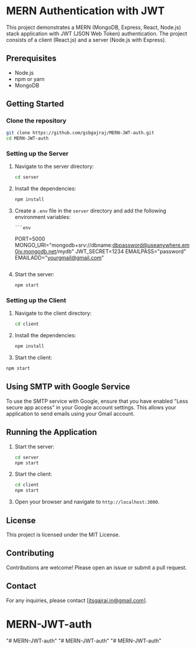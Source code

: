 # MERN Authentication with JWT

This project demonstrates a MERN (MongoDB, Express, React, Node.js) stack application with JWT (JSON Web Token) authentication. The project consists of a client (React.js) and a server (Node.js with Express).

## Prerequisites

- Node.js
- npm or yarn
- MongoDB

## Getting Started

### Clone the repository

```bash
git clone https://github.com/gsbgajraj/MERN-JWT-auth.git
cd MERN-JWT-auth
```

### Setting up the Server

1.  Navigate to the server directory:

    ```bash
    cd server
    ```

2.  Install the dependencies:

    ```bash
    npm install
    ```

3.  Create a `.env` file in the `server` directory and add the following environment variables:

        ```env

    PORT=5000
    MONGO_URI="mongodb+srv://dbname:dbpassword@useanywhere.em0jv.mongodb.net/mydb"
    JWT_SECRET=1234
    EMAILPASS="password"
    EMAILADD="yourgmail@gmail.com"
    ```

4.  Start the server:

    ```bash
    npm start
    ```

### Setting up the Client

1. Navigate to the client directory:

   ```bash
   cd client
   ```

2. Install the dependencies:

   ```bash
   npm install
   ```


3.  Start the client:

   ```bash
   npm start
   ```

## Using SMTP with Google Service

To use the SMTP service with Google, ensure that you have enabled "Less secure app access" in your Google account settings. This allows your application to send emails using your Gmail account.

## Running the Application

1. Start the server:

   ```bash
   cd server
   npm start
   ```

2. Start the client:

   ```bash
   cd client
   npm start
   ```

3. Open your browser and navigate to `http://localhost:3000`.

## License

This project is licensed under the MIT License.

## Contributing

Contributions are welcome! Please open an issue or submit a pull request.

## Contact

For any inquiries, please contact [itsgajraj.in@gmail.com].
# MERN-JWT-auth
"# MERN-JWT-auth" 
"# MERN-JWT-auth" 
"# MERN-JWT-auth" 

